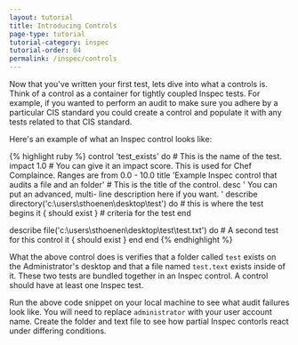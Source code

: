 ```yaml
---
layout: tutorial
title: Introducing Controls
page-type: tutorial
tutorial-category: inspec
tutorial-order: 04
permalink: /inspec/controls
---
```


Now that you've written your first test, lets dive into what a controls is. Think of a control as a container for tightly coupled Inspec tests. For example, if you wanted to perform an audit to make sure you adhere by a particular CIS standard you could create a control and populate it with any tests related to that CIS standard.

Here's an example of what an Inspec control looks like:

{% highlight ruby %}
control 'test_exists' do # This is the name of the test.
  impact 1.0 # You can give it an impact score. This is used for Chef Complaince. Ranges are from 0.0 - 10.0
  title 'Example Inspec control that audits a file and an folder' # This is the title of the control.
  desc '
    You can put an advanced, multi-
    line description here if you want.
  '
  describe directory('c:\users\sthoenen\desktop\test') do # this is where the test begins
    it { should exist } # criteria for the test
  end

  describe file('c:\users\sthoenen\desktop\test\test.txt') do # A second test for this control
    it { should exist } 
  end
end
{% endhighlight %}

What the above control does is verifies that a folder called `test` exists on the Administrator's desktop and that a file named `test.text` exists inside of it. These two tests are bundled together in an Inspec control. A control should have at least one Inspec test.

Run the above code snippet on your local machine to see what audit failures look like. You will need to replace `administrator` with your user account name. Create the folder and text file to see how partial Inspec contorls react under differing conditions.
